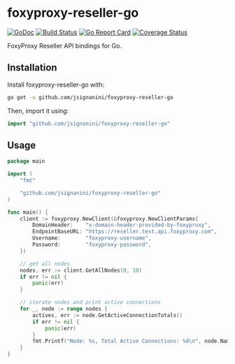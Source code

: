 # foxyproxy-reseller-go

[![GoDoc](http://img.shields.io/badge/godoc-reference-blue.svg)](http://godoc.org/github.com/jsignanini/foxyproxy-reseller-go)
[![Build Status](https://travis-ci.org/jsignanini/foxyproxy-reseller-go.svg?branch=master)](https://travis-ci.org/jsignanini/foxyproxy-reseller-go)
[![Go Report Card](https://goreportcard.com/badge/github.com/jsignanini/foxyproxy-reseller-go)](https://goreportcard.com/report/github.com/jsignanini/foxyproxy-reseller-go)
[![Coverage Status](https://coveralls.io/repos/github/jsignanini/foxyproxy-reseller-go/badge.svg?branch=master)](https://coveralls.io/github/jsignanini/foxyproxy-reseller-go?branch=master)

FoxyProxy Reseller API bindings for Go.


## Installation

Install foxyproxy-reseller-go with:
```sh
go get -u github.com/jsignanini/foxyproxy-reseller-go
```

Then, import it using:
```go
import "github.com/jsignanini/foxyproxy-reseller-go"
```


## Usage

```go
package main

import (
	"fmt"

	"github.com/jsignanini/foxyproxy-reseller-go"
)

func main() {
	client := foxyproxy.NewClient(&foxyproxy.NewClientParams{
		DomainHeader:    "x-domain-header-provided-by-foxyproxy",
		EndpointBaseURL: "https://reseller.test.api.foxyproxy.com",
		Username:        "foxyproxy-username",
		Password:        "foxyproxy-password",
	})

	// get all nodes
	nodes, err := client.GetAllNodes(0, 10)
	if err != nil {
		panic(err)
	}

	// iterate nodes and print active connections
	for _, node := range nodes {
		actives, err := node.GetActiveConnectionTotals()
		if err != nil {
			panic(err)
		}
		fmt.Printf("Node: %s, Total Active Connections: %d\n", node.Name, actives)
	}
}

```
